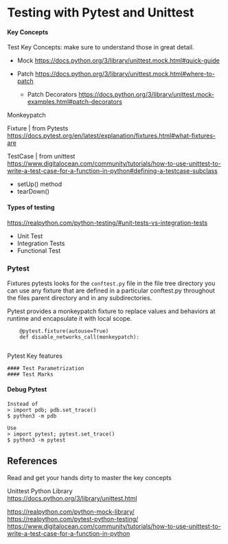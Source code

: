 # Testing with Pytest and Unittest

#### Key Concepts
Test Key Concepts: make sure to understand those in great detail.
* Mock
https://docs.python.org/3/library/unittest.mock.html#quick-guide

* Patch
https://docs.python.org/3/library/unittest.mock.html#where-to-patch

    * Patch Decorators
    https://docs.python.org/3/library/unittest.mock-examples.html#patch-decorators
    
Monkeypatch 

Fixture | from Pytests
<br>
https://docs.pytest.org/en/latest/explanation/fixtures.html#what-fixtures-are

TestCase | from unittest
<br>
https://www.digitalocean.com/community/tutorials/how-to-use-unittest-to-write-a-test-case-for-a-function-in-python#defining-a-testcase-subclass
* setUp() method
* tearDown()

#### Types of testing

https://realpython.com/python-testing/#unit-tests-vs-integration-tests

* Unit Test
* Integration Tests
* Functional Test


### Pytest

Fixtures
pytests looks for the  `conftest.py` file in the file tree directory
you can use any fixture that are defined in a particular conftest.py throughout the files parent
directory and in any subdirectories. 



Pytest provides a monkeypatch fixture to replace values and behaviors at runtime and encapsulate it with local scope.


```
    @pytest.fixture(autouse=True)
    def disable_networks_call(monkeypatch):
        
```

Pytest Key features
```
#### Test Parametrization
#### Test Marks
```

#### Debug Pytest


```
Instead of
> import pdb; pdb.set_trace()
$ python3 -m pdb

Use
> import pytest; pytest.set_trace()
$ python3 -m pytest
```


## References
Read and get your hands dirty to master the key concepts

Unittest Python Library
<br>
https://docs.python.org/3/library/unittest.html
<br>

https://realpython.com/python-mock-library/
<br>
https://realpython.com/pytest-python-testing/
<br>
https://www.digitalocean.com/community/tutorials/how-to-use-unittest-to-write-a-test-case-for-a-function-in-python

